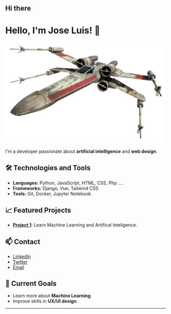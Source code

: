 ## Hi there 

<!--
**gitcoffee/gitcoffee** is a ✨ _special_ ✨ repository because its `README.md` (this file) appears on your GitHub profile.

Here are some ideas to get you started:

- 🔭 I’m currently working on ...
- 🌱 I’m currently learning ...
- 👯 I’m looking to collaborate on ...
- 🤔 I’m looking for help with ...
- 💬 Ask me about ...
- 📫 How to reach me: ...
- 😄 Pronouns: ...
- ⚡ Fun fact: ...
-->
# Hello, I'm Jose Luis! 👋

<img src="X-wing_Fathead_1.webp" alt="Banner" width="600"/>

I'm a developer passionate about **artificial intelligence** and **web design**.

## 🛠️ Technologies and Tools
- **Languages:** Python, JavaScript, HTML, CSS, Php ....
- **Frameworks:** Django, Vue, Tailwind CSS
- **Tools:** Git, Docker, Jupyter Notebook

## 📈 Featured Projects
- **[Project 1](https://github.com/gitcoffee/coupons)**: Learn Machine Learning and Artifical Inteligence.

## 📫 Contact
- [LinkedIn](https://www.linkedin.com/in/jose-unix-b6693315/)
- [Twitter](https://x.com/joseluisUnix)
- [Email](mailto:1800joseluis@gmail.com)

## 🎯 Current Goals
- Learn more about **Machine Learning**.
- Improve skills in **UX/UI design**.

---
